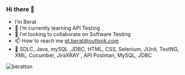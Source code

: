 ### Hi there 👋
-  I’m Berat
- 🌱 I’m currently learning API Testing
- 💞️ I’m looking to collaborate on Software Testing
- 📫 How to reach me qt.berat@outlook.com
- 💬 SDLC, Java, mySQL ,JDBC, HTML, CSS, Selenium, JUnit, TestNG, XML, Cucumber, JiraXRAY , API Postman, MySQL, JDBC
<!---
beratton/beratton is a ✨ special ✨ repository because its `README.md` (this file) appears on your GitHub profile.
You can click the Preview link to take a look at your changes.
--->  

<p align="left"> <img src="https://komarev.com/ghpvc/?username=beratton&label=Profile%20views&color=0e75b6&style=flat" alt="beratton" /> </p>

<!--
**beratton/beratton** is a ✨ _special_ ✨ repository because its `README.md` (this file) appears on your GitHub profile.



